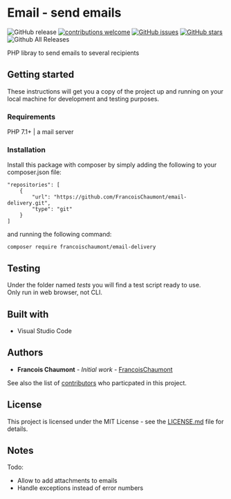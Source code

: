 # Email - send emails

![GitHub release](https://img.shields.io/github/release/FrancoisChaumont/email-delivery.svg)
[![contributions welcome](https://img.shields.io/badge/contributions-welcome-brightgreen.svg?style=flat)](https://github.com/FrancoisChaumont/email-delivery/issues)
[![GitHub issues](https://img.shields.io/github/issues/FrancoisChaumont/email-delivery.svg)](https://github.com/FrancoisChaumont/email-delivery/issues)
[![GitHub stars](https://img.shields.io/github/stars/FrancoisChaumont/email-delivery.svg)](https://github.com/FrancoisChaumont/email-delivery/stargazers)
![Github All Releases](https://img.shields.io/github/downloads/FrancoisChaumont/email-delivery/total.svg)

PHP libray to send emails to several recipients

## Getting started
These instructions will get you a copy of the project up and running on your local machine for development and testing purposes.

### Requirements
PHP 7.1+ | a mail server

### Installation
Install this package with composer by simply adding the following to your composer.json file:  
```
"repositories": [
    {
        "url": "https://github.com/FrancoisChaumont/email-delivery.git",
        "type": "git"
    }
]
```
and running the following command:  
```
composer require francoischaumont/email-delivery
```

## Testing
Under the folder named *tests* you will find a test script ready to use.  
Only run in web browser, not CLI.

## Built with
* Visual Studio Code

## Authors
* **Francois Chaumont** - *Initial work* - [FrancoisChaumont](https://github.com/FrancoisChaumont)

See also the list of [contributors](https://github.com/FrancoisChaumont/db/graphs/contributors) who particpated in this project.

## License
This project is licensed under the MIT License - see the [LICENSE.md](LICENSE.md) file for details.

## Notes
Todo: 
* Allow to add attachments to emails
* Handle exceptions instead of error numbers

